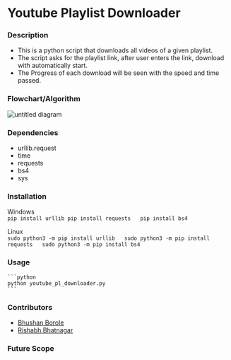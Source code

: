 # Youtube Playlist Downloader

### Description	
- This is a python script that downloads all videos of a given playlist.
- The script asks for the playlist link, after user enters the link, download with automatically start.
- The Progress of each download will be seen with the speed and time passed.

### Flowchart/Algorithm
![untitled diagram](https://user-images.githubusercontent.com/43790534/49329397-43754280-f5a4-11e8-8a28-912b77aee48b.png)

### Dependencies
- urllib.request
- time
- requests
- bs4
- sys

### Installation
Windows<br>
		```
		pip install urllib
		pip install requests  
		pip install bs4  
		```

Linux<br>
		```
		sudo python3 -m pip install urllib  
		sudo python3 -m pip install requests  
		sudo python3 -m pip install bs4  
		```
	

### Usage
	```python
	python youtube_pl_downloader.py
	```

### Contributors
- [Bhushan Borole](https://github.com/bhushan-borole)
- [Rishabh Bhatnagar](https://github.com/RishabhBhatnagar)

### Future Scope
